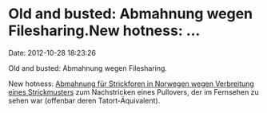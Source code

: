 Old and busted: Abmahnung wegen Filesharing.New hotness: \...
=============================================================

Date: 2012-10-28 18:23:26

Old and busted: Abmahnung wegen Filesharing.

New hotness: [Abmahnung für Strickforen in Norwegen wegen Verbreitung
eines
Strickmusters](https://netzpolitik.org/2012/raubstricken-abmahnungen-fur-strickforen-in-norwegen/)
zum Nachstricken eines Pullovers, der im Fernsehen zu sehen war
(offenbar deren Tatort-Äquivalent).
